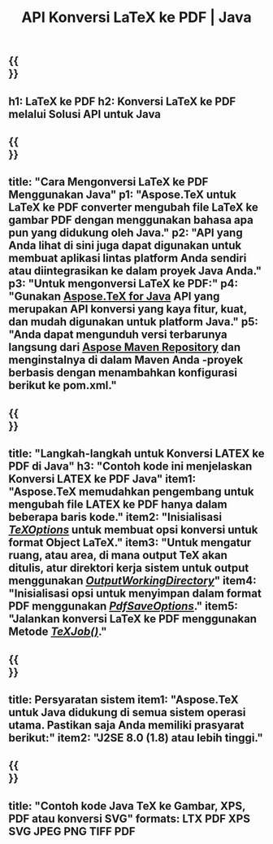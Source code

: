 ﻿---
translation: true
template: /_templates/_conversion-child-java.md
title: API Konversi LaTeX ke PDF | Java
description: Fungsi konversi LaTeX ke PDF. Integrasikan pustaka Java lokal ini ke dalam proyek Anda atau gunakan aplikasi lintas platform untuk mengonversi LaTeX ke PDF.
keywords: lateks ke pdf api java, latex2pdf mengintegrasikan
url: /java/conversion/latex-to-pdf/
family: tex
platformtag: java
feature: conversion
informat: LATEX
outformat: PDF
otherformats: TIFF JPEG PNG PDF
---

{{<section banner>}}
---
h1: LaTeX ke PDF
h2: Konversi LaTeX ke PDF melalui Solusi API untuk Java
---

{{<section overview>}}
---
title: "Cara Mengonversi LaTeX ke PDF Menggunakan Java"
p1: "Aspose.TeX untuk LaTeX ke PDF converter mengubah file LaTeX ke gambar PDF dengan menggunakan bahasa apa pun yang didukung oleh Java."
p2: "API yang Anda lihat di sini juga dapat digunakan untuk membuat aplikasi lintas platform Anda sendiri atau diintegrasikan ke dalam proyek Java Anda."
p3: "Untuk mengonversi LaTeX ke PDF:"
p4: "Gunakan [Aspose.TeX for Java](https://products.aspose.com/tex/java) API yang merupakan API konversi yang kaya fitur, kuat, dan mudah digunakan untuk platform Java."
p5: "Anda dapat mengunduh versi terbarunya langsung dari [Aspose Maven Repository](https://repository.aspose.com/tex/) dan menginstalnya di dalam Maven Anda -proyek berbasis dengan menambahkan konfigurasi berikut ke pom.xml."
---

{{<section feature1>}}
---
title: "Langkah-langkah untuk Konversi LATEX ke PDF di Java"
h3: "Contoh kode ini menjelaskan Konversi LATEX ke PDF Java"
item1: "Aspose.TeX memudahkan pengembang untuk mengubah file LATEX ke PDF hanya dalam beberapa baris kode."
item2: "Inisialisasi [*TeXOptions*](https://reference.aspose.com/tex/java/com.aspose.tex/TeXOptions) untuk membuat opsi konversi untuk format Object LaTeX."
item3: "Untuk mengatur ruang, atau area, di mana output TeX akan ditulis, atur direktori kerja sistem untuk output menggunakan [*OutputWorkingDirectory*](https://reference.aspose.com/tex/java/com.aspose.tex/TeXOptions#getOutputWorkingDirectory--)"
item4: "Inisialisasi opsi untuk menyimpan dalam format PDF menggunakan [*PdfSaveOptions*](https://reference.aspose.com/tex/java/com.aspose.tex.rendering/PdfSaveOptions)."
item5: "Jalankan konversi LaTeX ke PDF menggunakan Metode [*TeXJob()*](https://reference.aspose.com/tex/java/com.aspose.tex/TeXJob)."
---

{{<section feature2>}}
---
title: Persyaratan sistem
item1: "Aspose.TeX untuk Java didukung di semua sistem operasi utama. Pastikan saja Anda memiliki prasyarat berikut:"
item2: "J2SE 8.0 (1.8) atau lebih tinggi."
---

{{<section widget>}}
---
title: "Contoh kode Java TeX ke Gambar, XPS, PDF atau konversi SVG"
formats: LTX PDF XPS SVG JPEG PNG TIFF PDF
---